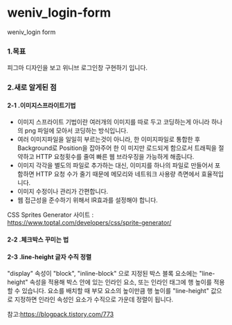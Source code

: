 # weniv_login-form
weniv_login form

### 1.목표
피그마 디자인을 보고 위니브 로그인창 구현하기 입니다. 

### 2.새로 알게된 점

#### 2-1 .이미지스프라이트기법
- 이미지 스프라이트 기법이란 여러개의 이미지를 따로 두고 코딩하는게 아니라 하나의 png 파일에 모아서 코딩하는 방식입니다.
- 여러 이미지파일을 일일히 부르는것이 아니라, 한 이미지파일로 통합한 후 Background로 Position을 잡아주어 한 이 미지만 로드되게 함으로서 트래픽을 절약하고 HTTP 요청횟수를 줄여 빠른 웹 브라우징을 가능하게 해줍니다.
- 이미지 각각을 별도의 파일로 추가하는 대신, 이미지를 하나의 파일로 만들어서 포함하면 HTTP 요청 수가 줄기 때문에 메모리와 네트워크 사용량 측면에서 효율적입니다.
- 이미지 수정이나 관리가 간편합니다.
- 웹 접근성을 준수하기 위해서 IR효과를 설정해야 합니다.

CSS Sprites Generator 사이트 : https://www.toptal.com/developers/css/sprite-generator/

#### 2-2 .체크박스 꾸미는 법

#### 2-3 .line-height 글자 수직 정렬
"display" 속성이 "block", "inline-block" 으로 지정된 박스 블록 요소에는 "line-height" 속성을 적용해  박스 안에 있는 인라인 요소, 또는 인라인 태그에 행 높이를 적용할 수 있습니다.
요소를 배치할 때 부모 요소의 높이만큼 행 높이를 "line-height" 값으로 지정하면 인라인 속성인 요소가 수직으로 가운데 정렬이 됩니다.

<a>참고:https://blogpack.tistory.com/773
